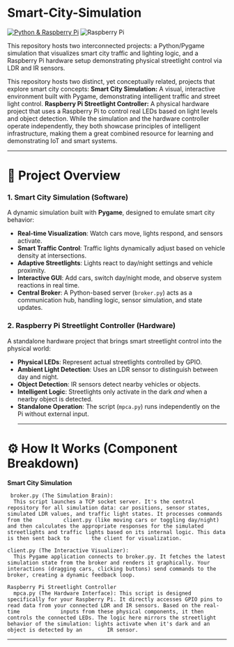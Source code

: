 # Smart-City-Simulation
[![Python & Raspberry Pi](https://skillicons.dev/icons?i=python,rpi)](https://skillicons.dev)
![Raspberry Pi](https://img.shields.io/badge/Raspberry%20Pi-C51A4A?style=for-the-badge&logo=raspberrypi&logoColor=white)

This repository hosts two interconnected projects: a Python/Pygame simulation that visualizes smart city traffic and lighting logic, and a Raspberry Pi hardware setup demonstrating physical streetlight control via LDR and IR sensors.

This repository hosts two distinct, yet conceptually related, projects that explore smart city concepts:
    **Smart City Simulation:** A visual, interactive environment built with Pygame, demonstrating intelligent traffic and street light control.
    **Raspberry Pi Streetlight Controller:** A physical hardware project that uses a Raspberry Pi to control real LEDs based on light levels and object detection.
While the simulation and the hardware controller operate independently, they both showcase principles of intelligent infrastructure, making them a great combined resource for learning and demonstrating IoT and smart systems.
_____________________________________________________________________________________________________________________________________________________________________________

# 🌟 Project Overview

### 1. Smart City Simulation (Software)  
A dynamic simulation built with **Pygame**, designed to emulate smart city behavior:

- **Real-time Visualization**: Watch cars move, lights respond, and sensors activate.  
- **Smart Traffic Control**: Traffic lights dynamically adjust based on vehicle density at intersections.  
- **Adaptive Streetlights**: Lights react to day/night settings and vehicle proximity.  
- **Interactive GUI**: Add cars, switch day/night mode, and observe system reactions in real time.  
- **Central Broker**: A Python-based server (`broker.py`) acts as a communication hub, handling logic, sensor simulation, and state updates.

### 2. Raspberry Pi Streetlight Controller (Hardware)  
A standalone hardware project that brings smart streetlight control into the physical world:

- **Physical LEDs**: Represent actual streetlights controlled by GPIO.  
- **Ambient Light Detection**: Uses an LDR sensor to distinguish between day and night.  
- **Object Detection**: IR sensors detect nearby vehicles or objects.  
- **Intelligent Logic**: Streetlights only activate in the dark *and* when a nearby object is detected.  
- **Standalone Operation**: The script (`mpca.py`) runs independently on the Pi without external input.
  ______________________________________________________________________________________________________________________________________________________________________________________
# ⚙️ How It Works (Component Breakdown)
   **Smart City Simulation**
   
     broker.py (The Simulation Brain):
      This script launches a TCP socket server. It's the central repository for all simulation data: car positions, sensor states, simulated LDR values, and traffic light states. It processes commands from the          client.py (like moving cars or toggling day/night) and then calculates the appropriate responses for the simulated streetlights and traffic lights based on its internal logic. This data is then sent back to       the client for visualization.
    
    client.py (The Interactive Visualizer):
      This Pygame application connects to broker.py. It fetches the latest simulation state from the broker and renders it graphically. Your interactions (dragging cars, clicking buttons) send commands to the           broker, creating a dynamic feedback loop.
    
    Raspberry Pi Streetlight Controller
      mpca.py (The Hardware Interface): This script is designed specifically for your Raspberry Pi. It directly accesses GPIO pins to read data from your connected LDR and IR sensors. Based on the real-time             inputs from these physical components, it then controls the connected LEDs. The logic here mirrors the streetlight behavior of the simulation: lights activate when it's dark and an object is detected by an        IR sensor.
    
__________________________________________________________________________________________________________________________________________________________________________________________________________________
